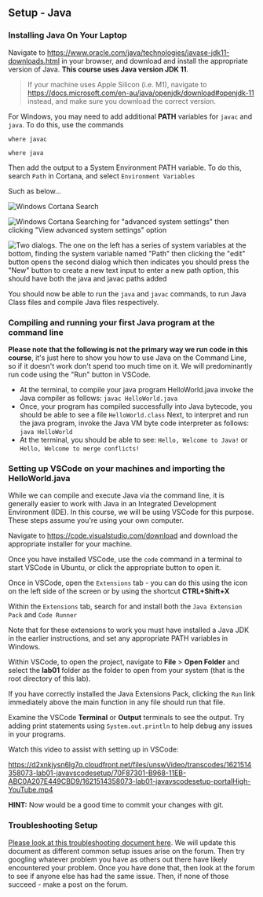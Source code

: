## Setup - Java

### Installing Java On Your Laptop

Navigate to https://www.oracle.com/java/technologies/javase-jdk11-downloads.html in your browser, and download and install the appropriate version of Java. **This course uses Java version JDK 11**.

> If your machine uses Apple Silicon (i.e. M1), navigate to https://docs.microsoft.com/en-au/java/openjdk/download#openjdk-11 instead, and make sure you download the correct version.

For Windows, you may need to add additional **PATH** variables for `javac` and `java`. To do this, use the commands

`where javac`

`where java`

Then add the output to a System Environment PATH variable. To do this, search `Path` in Cortana, and select `Environment Variables`

Such as below...

![Windows Cortana Search](imgs/win1.jpeg)

![Windows Cortana Searching for "advanced system settings" then clicking "View advanced system settings" option](win2.jpeg)

![Two dialogs.  The one on the left has a series of system variables at the bottom, finding the system variable named "Path" then clicking the "edit" button opens the second dialog which then indicates you should press the "New" button to create a new text input to enter a new path option, this should have both the java and javac paths added](imgs/win3.jpeg)

You should now be able to run the `java` and `javac` commands, to run Java Class files and compile Java files respectively.

### Compiling and running your first Java program at the command line

**Please note that the following is not the primary way we run code in this course**, it's just here to show you how to use Java on the Command Line, so if it doesn't work don't spend too much time on it. We will predominantly run code using the "Run" button in VSCode.

* At the terminal, to compile your java program HelloWorld.java invoke the Java compiler as follows: `javac HelloWorld.java`
* Once, your program has compiled successfully into Java bytecode, you should be able to see a file `HelloWorld.class` Next, to interpret and run the java program, invoke the Java VM byte code interpreter as follows:
`java HelloWorld`
* At the terminal, you should be able to see:
`Hello, Welcome to Java!` or `Hello, Welcome to merge conflicts!`

### Setting up VSCode on your machines and importing the HelloWorld.java

While we can compile and execute Java via the command line, it is generally easier to work with Java in an Integrated Development Environment (IDE). In this course, we will be using VSCode for this purpose. These steps assume you're using your own computer.

Navigate to https://code.visualstudio.com/download and download the appropriate installer for your machine.

Once you have installed VSCode, use the `code` command in a terminal to start VSCode in Ubuntu, or click the appropriate button to open it.

Once in VSCode, open the `Extensions` tab - you can do this using the icon on the left side of the screen or by using the shortcut **CTRL+Shift+X**

Within the `Extensions` tab, search for and install both the `Java Extension Pack` and `Code Runner`

Note that for these extensions to work you must have installed a Java JDK in the earlier instructions, and set any appropriate PATH variables in Windows.

Within VSCode, to open the project, navigate to **File** > **Open Folder** and select the **lab01** folder as the folder to open from your system (that is the root directory of this lab).

If you have correctly installed the Java Extensions Pack, clicking the `Run` link immediately above the main function in any file should run that file.

Examine the VSCode **Terminal** or **Output** terminals to see the output. Try adding print statements using `System.out.println` to help debug any issues in your programs.

Watch this video to assist with setting up in VSCode:

https://d2xnkjysn6lg7q.cloudfront.net/files/unswVideo/transcodes/1621514358073-lab01-javavscodesetup/70F87301-B968-11EB-ABC0A207E449CBD9/1621514358073-lab01-javavscodesetup-portalHigh-YouTube.mp4

**HINT:** Now would be a good time to commit your changes with git. 

### Troubleshooting Setup

[Please look at this troubleshooting document here](https://gitlab.cse.unsw.edu.au/COMP2511/22T2/content/-/blob/master/troubleshooting.md). We will update this document as different common setup issues arise on the forum. Then try googling whatever problem you have as others out there have likely encountered your problem. Once you have done that, then look at the forum to see if anyone else has had the same issue. Then, if none of those succeed - make a post on the forum.
